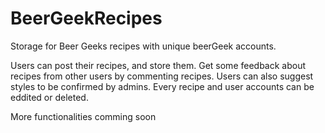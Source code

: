# BeerGeekRecipes
Storage for Beer Geeks recipes with unique beerGeek accounts.

Users can post their recipes, and store them. Get some feedback about recipes from other users by commenting recipes. Users can also
suggest styles to be confirmed by admins. Every recipe and user accounts can be eddited or deleted. 


More functionalities comming soon
